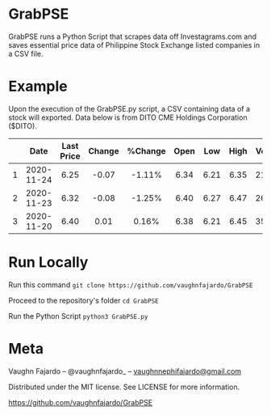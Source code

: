 # GrabPSE

GrabPSE runs a Python Script that scrapes data off Investagrams.com and saves essential price data of Philippine Stock Exchange listed companies in a CSV file.

# Example
Upon the execution of the GrabPSE.py script, a CSV containing data of a stock will exported.  Data below is from DITO CME Holdings Corporation ($DITO).

|     | Date       | Last Price |     Change    |   %Change | Open | Low| High| Volume| Net Foreign|
| --- |:----------:| :--------: | :-----------: | :-----------: | :-----------: | :-----------: | :-----------: | :-----------: | :-----------: |
| 1   | 2020-11-24 |    6.25    | -0.07          | -1.11% | 6.34 | 6.21 | 6.35 | 21.36M | 117.69K |
| 2   | 2020-11-23 |    6.32    | -0.08       | -1.25% | 6.40 | 6.27 | 6.47 | 26.17M | 3.11M |
| 3   | 2020-11-20 |    6.40    |  0.01    | 0.16% | 6.38 | 6.21 | 6.45 | 35.16M | 315.95K|


# Run Locally
Run this command `git clone https://github.com/vaughnfajardo/GrabPSE`

Proceed to the repository's folder `cd GrabPSE`

Run the Python Script `python3 GrabPSE.py`

# Meta
Vaughn Fajardo – @vaughnfajardo_ – vaughnnephifajardo@gmail.com

Distributed under the MIT license. See LICENSE for more information.

https://github.com/vaughnfajardo/GrabPSE





